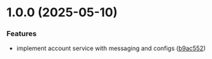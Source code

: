 # 1.0.0 (2025-05-10)


### Features

* implement account service with messaging and configs ([b9ac552](https://github.com/dev-kitchen/account-service/commit/b9ac55223e841361e3d95cc783154d06a24a851e))
